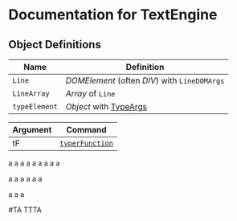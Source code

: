 # Documentation for TextEngine

## Object Definitions

|Name|Definition|
|----|----------|
|`Line`|*DOMElement* (often *DIV*) with `LineDOMArgs`|
|`LineArray`|*Array* of `Line`|
|`typeElement`|*Object* with [TypeArgs](#TA)|

|Argument|Command|
|---|---|
|tF |[`typerFunction`](#TF)|


a
a
a
a
a
a
a
a
a

a
a
a
a
a
a

a
a
a






#TA
TTTA